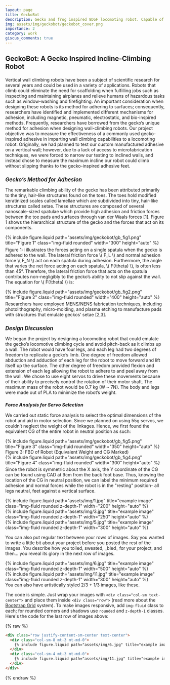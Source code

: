 ```yaml
---
layout: page
title: GeckoBot
description: Gecko and frog inspired 8DoF locomoting robot. Capable of climbing max 28 degree incline with no support.
img: assets/img/geckobot/geckobot_cover.png
importance: 2
category: work
giscus_comments: true
---
```


<!-- Project Title -->
<h1 style="font-size: 1.5em; font-weight: bold;">GeckoBot: A Gecko Inspired Incline-Climbing Robot</h1>
<!-- Project Title -->

<p style="margin-top: 1.5em;">
    Vertical wall climbing robots have been a subject of scientific research for several years and could be used in a variety of applications. Robots that climb could eliminate the need for scaffolding when fulfilling jobs such as inspecting and maintaining airplanes and relieve humans of hazardous tasks such as window-washing and firefighting. An important consideration when designing these robots is its method for adhering to surfaces; consequently, researchers have identified and implemented different mechanisms for adhesion, including magnetic, pneumatic, electrostatic, and bio-inspired methods. Frequently, researchers have borrowed from the gecko’s unique method for adhesion when designing wall-climbing robots. Our project objective was to measure the effectiveness of a commonly used gecko-inspired adhesive in imparting wall climbing capabilities to a locomoting robot. Originally, we had planned to test our custom manufactured adhesive on a vertical wall; however, due to a lack of access to microfabrication techniques, we were forced to narrow our testing to inclined walls, and instead chose to measure the maximum incline our robot could climb without slipping thanks to the gecko-inspired adhesive feet.
</p>

<!-- Subheading -->
<h2 style="font-size: 1.2em; font-style: italic; margin-top: 1.5em;">Gecko’s Method for Adhesion</h2>
<!-- Subheading -->

<p style="margin-top: 0.3em;">
    The remarkable climbing ability of the gecko has been attributed primarily to the tiny, hair-like structures found on the toes. The toes hold modified keratinized scales called lamellae which are subdivided into tiny, hair-like structures called setae. These structures are composed of several nanoscale-sized spatulae which provide high adhesion and friction forces between the toe pads and surfaces through van der Waals forces [1]. Figure 1 shows the hierarchical structure of the gecko and the forces that act on its components.
</p>

<div class="row text-center">
    <div class="col-sm mt-3 mt-md-0">
        {% include figure.liquid path="assets/img/geckobot/gb_fig1.png" title="Figure 1" class="img-fluid rounded" width="300" height="auto" %}
    </div>
</div>

<p style="margin-top: 0.3em;">
    Figure 1-i illustrates the forces acting on a single spatula when the gecko is adhered to the wall. The lateral friction force \( F_L \) and normal adhesion force \( F_N \) act on each spatula during adhesion. Furthermore, the angle that varies the net force acting on each spatula, \( F(\theta) \), is often less than 45°. Therefore, the lateral friction force that acts on the spatula contributes non-negligibly to the gecko’s ability to not slip against the wall. The equation for \( F(\theta) \) is:
</p>

<div class="row text-center">
    <div class="col-sm mt-3 mt-md-0">
        {% include figure.liquid path="assets/img/geckobot/gb_fig2.png" title="Figure 2" class="img-fluid rounded" width="400" height="auto" %}
    </div>
</div>

<p style="margin-top: 0.3em;">
    Researchers have employed MENS/NENS fabrication techniques, including photolithography, micro-molding, and plasma etching to manufacture pads with structures that emulate geckos’ setae [2,3].
</p>

<!-- Subheading -->
<h2 style="font-size: 1.2em; font-style: italic; margin-top: 1.5em;">Design Discussion</h2>
<!-- Subheading -->

<p style="margin-top: 0.3em;">
    We began the project by designing a locomoting robot that could emulate the gecko’s locomotive climbing cycle and avoid pitch-back as it climbs up a wall. The robot would have four legs, and each leg had two degrees of freedom to replicate a gecko’s limb. One degree of freedom allowed abduction and adduction of each leg for the robot to move forward and lift itself up the surface. The other degree of freedom provided flexion and extension of each leg allowing the robot to adhere to and peel away from the wall. We chose to use eight servos to drive these movements because of their ability to precisely control the rotation of their motor shaft. The maximum mass of the robot would be 0.7 kg (W ~ 7N). The body and legs were made out of PLA to minimize the robot’s weight.
</p>

<!-- Sub-Subheading -->
<h3 style="font-size: 1.05em; font-style: italic; margin-top: 1.5em;">Force Analysis for Servo Selection</h3>
<!-- Sub-Subheading -->

<p style="margin-top: 0.3em;">
    We carried out static force analysis to select the optimal dimensions of the robot and aid in motor selection. Since we planned on using 55g servos, we couldn’t neglect the weight of the linkages. Hence, we first found the equivalent CG of the entire robot in neutral position as such:
</p>

<div class="row text-center">
    <div class="col-sm mt-3 mt-md-0">
        {% include figure.liquid path="assets/img/geckobot/gb_fig5.png" title="Figure 3" class="img-fluid rounded" width="350" height="auto" %}
    </div>
</div>
<div class="caption text-center">Figure 3: FBD of Robot (Equivalent Weight and CG Marked)</div>

<div class="row text-center">
    <div class="col-sm mt-3 mt-md-0">
        {% include figure.liquid path="assets/img/geckobot/gb_fig4.png" title="Figure 4" class="img-fluid rounded" width="300" height="auto" %}
    </div>
</div>

<p style="margin-top: 0.3em;">
    Since the robot is symmetric about the X axis, the Y coordinate of the CG can be found using CAD at 9cm from the back foot base. Thus, knowing the location of the CG in neutral position, we can label the minimum required adhesion and normal forces while the robot is in the "resting" position- all legs neutral, feet against a vertical surface.
</p>

<div class="row text-center">
    <div class="col-sm mt-3 mt-md-0">
        {% include figure.liquid path="assets/img/1.jpg" title="example image" class="img-fluid rounded z-depth-1" width="200" height="auto" %}
    </div>
    <div class="col-sm mt-3 mt-md-0">
        {% include figure.liquid path="assets/img/3.jpg" title="example image" class="img-fluid rounded z-depth-1" width="250" height="auto" %}
    </div>
    <div class="col-sm mt-3 mt-md-0">
        {% include figure.liquid path="assets/img/5.jpg" title="example image" class="img-fluid rounded z-depth-1" width="300" height="auto" %}
    </div>
</div>

<p>
    You can also put regular text between your rows of images. Say you wanted to write a little bit about your project before you posted the rest of the images. You describe how you toiled, sweated, _bled_ for your project, and then... you reveal its glory in the next row of images.
</p>

<div class="row justify-content-sm-center text-center">
    <div class="col-sm-8 mt-3 mt-md-0">
        {% include figure.liquid path="assets/img/6.jpg" title="example image" class="img-fluid rounded z-depth-1" width="500" height="auto" %}
    </div>
    <div class="col-sm-4 mt-3 mt-md-0">
        {% include figure.liquid path="assets/img/11.jpg" title="example image" class="img-fluid rounded z-depth-1" width="300" height="auto" %}
    </div>
</div>
<div class="caption text-center">
    You can also have artistically styled 2/3 + 1/3 images, like these.
</div>

The code is simple. Just wrap your images with `<div class="col-sm text-center">` and place them inside `<div class="row">` (read more about the <a href="https://getbootstrap.com/docs/4.4/layout/grid/">Bootstrap Grid</a> system). To make images responsive, add `img-fluid` class to each; for rounded corners and shadows use `rounded` and `z-depth-1` classes. Here's the code for the last row of images above:

{% raw %}

```html
<div class="row justify-content-sm-center text-center">
  <div class="col-sm-8 mt-3 mt-md-0">
    {% include figure.liquid path="assets/img/6.jpg" title="example image" class="img-fluid rounded z-depth-1" width="500" height="auto" %}
  </div>
  <div class="col-sm-4 mt-3 mt-md-0">
    {% include figure.liquid path="assets/img/11.jpg" title="example image" class="img-fluid rounded z-depth-1" width="300" height="auto" %}
  </div>
</div>
```

{% endraw %}